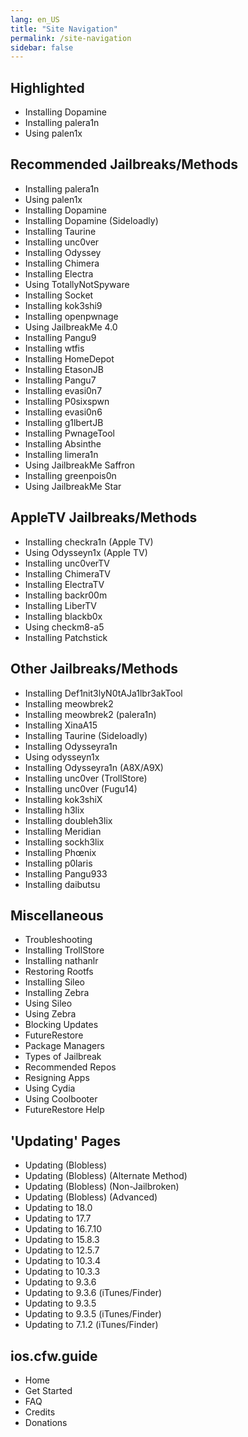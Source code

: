 ```yaml
---
lang: en_US
title: "Site Navigation"
permalink: /site-navigation
sidebar: false
---
```


## Highlighted

-   <router-link to="/installing-dopamine">Installing Dopamine</router-link>
-   <router-link to="/installing-palera1n">Installing palera1n</router-link>
-   <router-link to="/using-palen1x">Using palen1x</router-link>

## Recommended Jailbreaks/Methods

-   <router-link to="/installing-palera1n">Installing palera1n</router-link>
-   <router-link to="/using-palen1x">Using palen1x</router-link>
-   <router-link to="/installing-dopamine">Installing Dopamine</router-link>
-   <router-link to="/installing-dopamine-sideloadly">Installing Dopamine (Sideloadly)</router-link>
-   <router-link to="/installing-taurine">Installing Taurine</router-link>
-   <router-link to="/installing-unc0ver">Installing unc0ver</router-link>
-   <router-link to="/installing-odyssey">Installing Odyssey</router-link>
-   <router-link to="/installing-chimera">Installing Chimera</router-link>
-   <router-link to="/installing-electra">Installing Electra</router-link>
-   <router-link to="/using-tns">Using TotallyNotSpyware</router-link>
-   <router-link to="/installing-socket">Installing Socket</router-link>
-   <router-link to="/installing-kok3shi9">Installing kok3shi9</router-link>
-   <router-link to="/installing-openpwnage">Installing openpwnage</router-link>
-   <router-link to="/using-jailbreakme-4-0">Using JailbreakMe 4.0</router-link>
-   <router-link to="/installing-pangu9">Installing Pangu9</router-link>
-   <router-link to="/installing-wtfis">Installing wtfis</router-link>
-   <router-link to="/installing-homedepot">Installing HomeDepot</router-link>
-   <router-link to="/installing-etasonjb">Installing EtasonJB</router-link>
-   <router-link to="/installing-pangu7">Installing Pangu7</router-link>
-   <router-link to="/installing-evasi0n7">Installing evasi0n7</router-link>
-   <router-link to="/installing-p0sixspwn">Installing P0sixspwn</router-link>
-   <router-link to="/installing-evasi0n6">Installing evasi0n6</router-link>
-   <router-link to="/installing-g1lbertjb">Installing g1lbertJB</router-link>
-   <router-link to="/installing-pwnagetool">Installing PwnageTool</router-link>
-   <router-link to="/installing-absinthe">Installing Absinthe</router-link>
-   <router-link to="/installing-limera1n">Installing limera1n</router-link>
-   <router-link to="/using-jailbreakme-saffron">Using JailbreakMe Saffron</router-link>
-   <router-link to="/installing-greenpois0n">Installing greenpois0n</router-link>
-   <router-link to="/using-jailbreakme-star">Using JailbreakMe Star</router-link>

## AppleTV Jailbreaks/Methods

-   <router-link to="/installing-checkra1n-tv">Installing checkra1n (Apple TV)</router-link>
-   <router-link to="/using-odysseyn1x-tv">Using Odysseyn1x (Apple TV)</router-link>
-   <router-link to="/installing-unc0vertv">Installing unc0verTV</router-link>
-   <router-link to="/installing-chimeratv">Installing ChimeraTV</router-link>
-   <router-link to="/installing-electratv">Installing ElectraTV</router-link>
-   <router-link to="/installing-backr00m">Installing backr00m</router-link>
-   <router-link to="/installing-libertv">Installing LiberTV</router-link>
-   <router-link to="/installing-blackb0x">Installing blackb0x</router-link>
-   <router-link to="/using-checkm8-a5">Using checkm8-a5</router-link>
-   <router-link to="/installing-patchstick">Installing Patchstick</router-link>

## Other Jailbreaks/Methods

-   <router-link to="/installing-notajb">Installing Def1nit3lyN0tAJa1lbr3akTool</router-link>
-   <router-link to="/installing-meowbrek2">Installing meowbrek2</router-link>
-   <router-link to="/installing-meowbrek2-palera1n">Installing meowbrek2 (palera1n)</router-link>
-   <router-link to="/installing-xinaa15">Installing XinaA15</router-link>
-   <router-link to="/installing-taurine-sideloadly">Installing Taurine (Sideloadly)</router-link>
-   <router-link to="/installing-odysseyra1n">Installing Odysseyra1n</router-link>
-   <router-link to="/using-odysseyn1x">Using odysseyn1x</router-link>
-   <router-link to="/installing-odysseyra1n-a8x-a9x">Installing Odysseyra1n (A8X/A9X)</router-link>
-   <router-link to="/installing-unc0ver-trollstore">Installing unc0ver (TrollStore)</router-link>
-   <router-link to="/installing-unc0ver-fugu14">Installing unc0ver (Fugu14)</router-link>
-   <router-link to="/installing-kok3shiX">Installing kok3shiX</router-link>
-   <router-link to="/installing-h3lix">Installing h3lix</router-link>
-   <router-link to="/installing-doubleh3lix-ipa">Installing doubleh3lix</router-link>
-   <router-link to="/installing-meridian-ipa">Installing Meridian</router-link>
-   <router-link to="/installing-sockh3lix">Installing sockh3lix</router-link>
-   <router-link to="/installing-phoenix">Installing Phœnix</router-link>
-   <router-link to="/installing-p0laris">Installing p0laris</router-link>
-   <router-link to="/installing-pangu933">Installing Pangu933</router-link>
-   <router-link to="/installing-daibutsu">Installing daibutsu</router-link>

## Miscellaneous

-   <router-link to="/troubleshooting">Troubleshooting</router-link>
-   <router-link to="/installing-trollstore">Installing TrollStore</router-link>
-   <router-link to="/installing-nathanlr">Installing nathanlr</router-link>
-   <router-link to="/restoring-rootfs">Restoring Rootfs</router-link>
-   <router-link to="/installing-sileo">Installing Sileo</router-link>
-   <router-link to="/installing-zebra">Installing Zebra</router-link>
-   <router-link to="/using-sileo">Using Sileo</router-link>
-   <router-link to="/using-zebra">Using Zebra</router-link>
-   <router-link to="/blocking-updates">Blocking Updates</router-link>
-   <router-link to="/futurerestore">FutureRestore</router-link>
-   <router-link to="/package-managers">Package Managers</router-link>
-   <router-link to="/types-of-jailbreak">Types of Jailbreak</router-link>
-   <router-link to="/recommended-repos">Recommended Repos</router-link>
-   <router-link to="/resigning-apps">Resigning Apps</router-link>
-   <router-link to="/using-cydia">Using Cydia</router-link>
-   <router-link to="/using-coolbooter">Using Coolbooter</router-link>
-   <router-link to="/futurerestore-help">FutureRestore Help</router-link>

## 'Updating' Pages

-   <router-link to="/updating-blobless">Updating (Blobless)</router-link>
-   <router-link to="/updating-blobless-alternate">Updating (Blobless) (Alternate Method)</router-link>
-   <router-link to="/updating-blobless-nonjailbroken">Updating (Blobless) (Non-Jailbroken)</router-link>
-   <router-link to="/updating-blobless-advanced">Updating (Blobless) (Advanced)</router-link>
-   <router-link to="/updating-to-18-0">Updating to 18.0</router-link>
-   <router-link to="/updating-to-17-7">Updating to 17.7</router-link>
-   <router-link to="/updating-to-16-7-10">Updating to 16.7.10</router-link>
-   <router-link to="/updating-to-15-8-3">Updating to 15.8.3</router-link>
-   <router-link to="/updating-to-12-5-7">Updating to 12.5.7</router-link>
-   <router-link to="/updating-to-10-3-4">Updating to 10.3.4</router-link>
-   <router-link to="/updating-to-10-3-3">Updating to 10.3.3</router-link>
-   <router-link to="/updating-to-9-3-6">Updating to 9.3.6</router-link>
-   <router-link to="/updating-to-9-3-6-ipsw">Updating to 9.3.6 (iTunes/Finder)</router-link>
-   <router-link to="/updating-to-9-3-5">Updating to 9.3.5</router-link>
-   <router-link to="/updating-to-9-3-5-ipsw">Updating to 9.3.5 (iTunes/Finder)</router-link>
-   <router-link to="/updating-to-7-1-2-ipsw">Updating to 7.1.2 (iTunes/Finder)</router-link>

## ios.cfw.guide

-   <router-link to="/">Home</router-link>
-   <router-link to="/get-started">Get Started</router-link>
-   <router-link to="/faq">FAQ</router-link>
-   <router-link to="/credits">Credits</router-link>
-   <router-link to="/donations">Donations</router-link>
